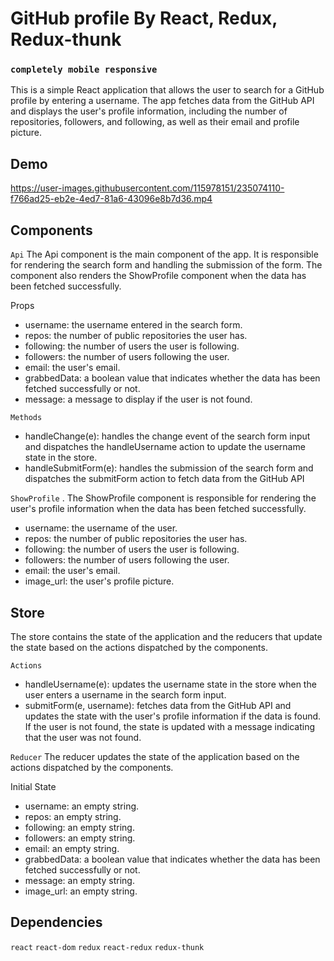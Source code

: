 # GitHub profile By React, Redux, Redux-thunk 
### `completely mobile responsive`

This is a simple React application that allows the user to search for a GitHub profile by entering a username. The app fetches data from the GitHub API and displays the user's profile information, including the number of repositories, followers, and following, as well as their email and profile picture.


## Demo


https://user-images.githubusercontent.com/115978151/235074110-f766ad25-eb2e-4ed7-81a6-43096e8b7d36.mp4


## Components

`Api`
The Api component is the main component of the app. It is responsible for rendering the search form and handling the submission of the form. The component also renders the ShowProfile component when the data has been fetched successfully.

Props

- username: the username entered in the search form.
- repos: the number of public repositories the user has.
- following: the number of users the user is following.
- followers: the number of users following the user.
- email: the user's email.
- grabbedData: a boolean value that indicates whether the data has been fetched successfully or not.
- message: a message to display if the user is not found.

`Methods`

- handleChange(e): handles the change event of the search form input and dispatches the handleUsername action to update the username state in the store.
- handleSubmitForm(e): handles the submission of the search form and dispatches the submitForm action to fetch data from the GitHub API

`ShowProfile` .
The ShowProfile component is responsible for rendering the user's profile information when the data has been fetched successfully.

- username: the username of the user.
- repos: the number of public repositories the user has.
- following: the number of users the user is following.
- followers: the number of users following the user.
- email: the user's email.
- image_url: the user's profile picture.

## Store

The store contains the state of the application and the reducers that update the state based on the actions dispatched by the components.

`Actions`

- handleUsername(e): updates the username state in the store when the user enters a username in the search form input.
- submitForm(e, username): fetches data from the GitHub API and updates the state with the user's profile information if the data is found. If the user is not found, the state is updated with a message indicating that the user was not found.

`Reducer`
The reducer updates the state of the application based on the actions dispatched by the components.

Initial State

- username: an empty string.
- repos: an empty string.
- following: an empty string.
- followers: an empty string.
- email: an empty string.
- grabbedData: a boolean value that indicates whether the data has been fetched successfully or not.
- message: an empty string.
- image_url: an empty string.

## Dependencies

`react`
`react-dom`
`redux`
`react-redux`
`redux-thunk`
